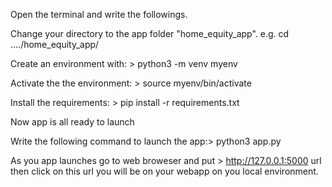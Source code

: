 Open the terminal and write the followings.

Change your directory to the app folder "home_equity_app". e.g. cd ..../home_equity_app/

Create an environment with:  > python3 -m venv myenv

Activate the the environment: > source myenv/bin/activate

Install the requirements: > pip install -r requirements.txt

Now app is all ready to launch

Write the following command to launch the app:> python3 app.py

As you app launches go to web broweser and put > http://127.0.0.1:5000 url then click on this url you will be on your webapp on you local environment.
